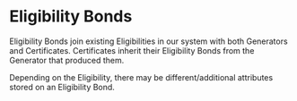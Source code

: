 # Eligibility Bonds

Eligibility Bonds join existing Eligibilities in our system with both Generators and Certificates. Certificates inherit their Eligibility Bonds from the Generator that produced them.

Depending on the Eligibility, there may be different/additional attributes stored on an Eligibility Bond. 
